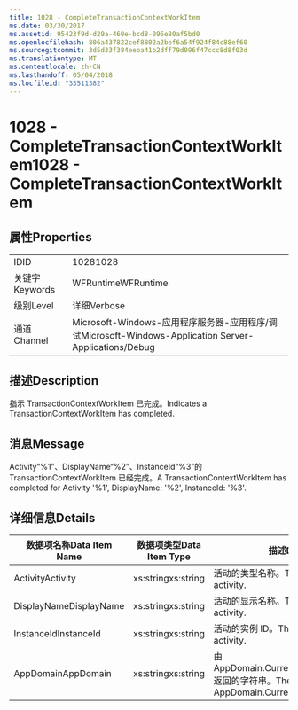 ```yaml
---
title: 1028 - CompleteTransactionContextWorkItem
ms.date: 03/30/2017
ms.assetid: 95423f9d-d29a-460e-bcd8-096e80af5bd0
ms.openlocfilehash: 806a437822cef8802a2bef6a54f924f84c88ef60
ms.sourcegitcommit: 3d5d33f384eeba41b2dff79d096f47ccc8d8f03d
ms.translationtype: MT
ms.contentlocale: zh-CN
ms.lasthandoff: 05/04/2018
ms.locfileid: "33511382"
---
```

# <a name="1028---completetransactioncontextworkitem"></a><span data-ttu-id="b63d4-102">1028 - CompleteTransactionContextWorkItem</span><span class="sxs-lookup"><span data-stu-id="b63d4-102">1028 - CompleteTransactionContextWorkItem</span></span>
## <a name="properties"></a><span data-ttu-id="b63d4-103">属性</span><span class="sxs-lookup"><span data-stu-id="b63d4-103">Properties</span></span>  
  
|||  
|-|-|  
|<span data-ttu-id="b63d4-104">ID</span><span class="sxs-lookup"><span data-stu-id="b63d4-104">ID</span></span>|<span data-ttu-id="b63d4-105">1028</span><span class="sxs-lookup"><span data-stu-id="b63d4-105">1028</span></span>|  
|<span data-ttu-id="b63d4-106">关键字</span><span class="sxs-lookup"><span data-stu-id="b63d4-106">Keywords</span></span>|<span data-ttu-id="b63d4-107">WFRuntime</span><span class="sxs-lookup"><span data-stu-id="b63d4-107">WFRuntime</span></span>|  
|<span data-ttu-id="b63d4-108">级别</span><span class="sxs-lookup"><span data-stu-id="b63d4-108">Level</span></span>|<span data-ttu-id="b63d4-109">详细</span><span class="sxs-lookup"><span data-stu-id="b63d4-109">Verbose</span></span>|  
|<span data-ttu-id="b63d4-110">通道</span><span class="sxs-lookup"><span data-stu-id="b63d4-110">Channel</span></span>|<span data-ttu-id="b63d4-111">Microsoft-Windows-应用程序服务器-应用程序/调试</span><span class="sxs-lookup"><span data-stu-id="b63d4-111">Microsoft-Windows-Application Server-Applications/Debug</span></span>|  
  
## <a name="description"></a><span data-ttu-id="b63d4-112">描述</span><span class="sxs-lookup"><span data-stu-id="b63d4-112">Description</span></span>  
 <span data-ttu-id="b63d4-113">指示 TransactionContextWorkItem 已完成。</span><span class="sxs-lookup"><span data-stu-id="b63d4-113">Indicates a TransactionContextWorkItem has completed.</span></span>  
  
## <a name="message"></a><span data-ttu-id="b63d4-114">消息</span><span class="sxs-lookup"><span data-stu-id="b63d4-114">Message</span></span>  
 <span data-ttu-id="b63d4-115">Activity“%1”、DisplayName“%2”、InstanceId“%3”的 TransactionContextWorkItem 已经完成。</span><span class="sxs-lookup"><span data-stu-id="b63d4-115">A TransactionContextWorkItem has completed for Activity '%1', DisplayName: '%2', InstanceId: '%3'.</span></span>  
  
## <a name="details"></a><span data-ttu-id="b63d4-116">详细信息</span><span class="sxs-lookup"><span data-stu-id="b63d4-116">Details</span></span>  
  
|<span data-ttu-id="b63d4-117">数据项名称</span><span class="sxs-lookup"><span data-stu-id="b63d4-117">Data Item Name</span></span>|<span data-ttu-id="b63d4-118">数据项类型</span><span class="sxs-lookup"><span data-stu-id="b63d4-118">Data Item Type</span></span>|<span data-ttu-id="b63d4-119">描述</span><span class="sxs-lookup"><span data-stu-id="b63d4-119">Description</span></span>|  
|--------------------|--------------------|-----------------|  
|<span data-ttu-id="b63d4-120">Activity</span><span class="sxs-lookup"><span data-stu-id="b63d4-120">Activity</span></span>|<span data-ttu-id="b63d4-121">xs:string</span><span class="sxs-lookup"><span data-stu-id="b63d4-121">xs:string</span></span>|<span data-ttu-id="b63d4-122">活动的类型名称。</span><span class="sxs-lookup"><span data-stu-id="b63d4-122">The type name of the activity.</span></span>|  
|<span data-ttu-id="b63d4-123">DisplayName</span><span class="sxs-lookup"><span data-stu-id="b63d4-123">DisplayName</span></span>|<span data-ttu-id="b63d4-124">xs:string</span><span class="sxs-lookup"><span data-stu-id="b63d4-124">xs:string</span></span>|<span data-ttu-id="b63d4-125">活动的显示名称。</span><span class="sxs-lookup"><span data-stu-id="b63d4-125">The display name of the activity.</span></span>|  
|<span data-ttu-id="b63d4-126">InstanceId</span><span class="sxs-lookup"><span data-stu-id="b63d4-126">InstanceId</span></span>|<span data-ttu-id="b63d4-127">xs:string</span><span class="sxs-lookup"><span data-stu-id="b63d4-127">xs:string</span></span>|<span data-ttu-id="b63d4-128">活动的实例 ID。</span><span class="sxs-lookup"><span data-stu-id="b63d4-128">The instance id of the activity.</span></span>|  
|<span data-ttu-id="b63d4-129">AppDomain</span><span class="sxs-lookup"><span data-stu-id="b63d4-129">AppDomain</span></span>|<span data-ttu-id="b63d4-130">xs:string</span><span class="sxs-lookup"><span data-stu-id="b63d4-130">xs:string</span></span>|<span data-ttu-id="b63d4-131">由 AppDomain.CurrentDomain.FriendlyName 返回的字符串。</span><span class="sxs-lookup"><span data-stu-id="b63d4-131">The string returned by AppDomain.CurrentDomain.FriendlyName.</span></span>|
